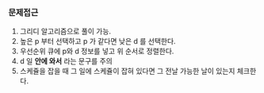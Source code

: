 ### 문제접근
1. 그리디 알고리즘으로 풀이 가능.
2. 높은 p 부터 선택하고 p 가 같다면 낮은 d 를 선택한다.
3. 우선순위 큐에 p와 d 정보를 넣고 위 순서로 정렬한다.
4. d 일 **안에 와서** 라는 문구를 주의
5. 스케쥴을 잡을 때 그 일에 스케쥴이 잡혀 있다면 그 전날 가능한 날이 있는지 체크한다.
